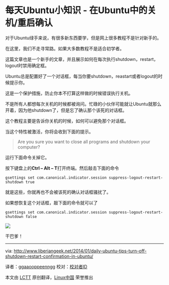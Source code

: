 每天Ubuntu小知识 - 在Ubuntu中的关机/重启确认
================================================================================


对于Ubuntu绿手来说，有很多新东西要学，但是网上很多教程不是针对新手的。

在这里，我们不走寻常路。如果大多数教程不是适合初学者。

这篇文章也是一个新手的文章，并且展示如何在每次执行shutdown，restart，logout时禁用确定框。

Ubuntu总是配置好了一个对话框，每当你要shutdown，reastart或者logout的时候提示你。

这是一个保护措施，防止你本不打算这样做的时候错误执行关机。

不是所有人都想每次关机的时候都被询问。忙碌的小伙伴可能就让Ubuntu就那么开着，因为他shutdown了，但是忘了确认那个该死的对话框。

这个教程主要是告诉你关机的时候，如何可以避免那个对话框。

当这个特性被激活，你将会收到下面的提示。
> Are you sure you want to close all programs and shutdown your computer?

运行下面命令关掉它。

按下键盘上的**Ctrl – Alt – T**打开终端。然后敲击下面的命令

    gsettings set com.canonical.indicator.session suppress-logout-restart-shutdown true

就是这些，你就再也不会被该死的确认对话框骚扰了。

如果想恢复这个对话框，敲下面的命令就可以了

    gsettings set com.canonical.indicator.session suppress-logout-restart-shutdown false

![](http://www.liberiangeek.net/wp-content/uploads/2014/01/shutdownubuntuconfirm.png)

干巴爹！

--------------------------------------------------------------------------------

via: http://www.liberiangeek.net/2014/01/daily-ubuntu-tips-turn-off-shutdown-restart-confirmation-in-ubuntu/

译者：[ggaaooppeenngg](https://github.com/ggaaooppeenngg) 校对：[校对者ID](https://github.com/校对者ID)

本文由 [LCTT](https://github.com/LCTT/TranslateProject) 原创翻译，[Linux中国](http://linux.cn/) 荣誉推出
